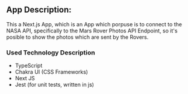 ## App Description:

This a Next.js App, which is an App which porpuse is to connect to the NASA API, specifically to the Mars Rover Photos API Endpoint,
so it's posible to show the photos which are sent by the Rovers.

### Used Technology Description

- TypeScript
- Chakra UI (CSS Frameworks)
- Next JS
- Jest (for unit tests, written in js)
